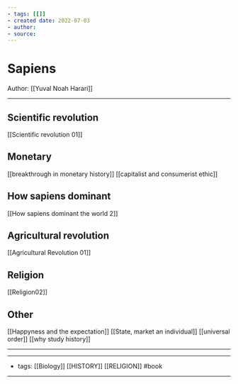 ```yaml
---
- tags: [[]]
- created date: 2022-07-03
- author: 
- source: 
---
```


# Sapiens
Author: [[Yuval Noah Harari]]

---

## Scientific revolution
[[Scientific revolution 01]]

## Monetary
[[breakthrough in monetary history]]
[[capitalist and consumerist ethic]]

## How sapiens dominant
[[How sapiens dominant the world 2]]

## Agricultural revolution
[[Agricultural Revolution 01]]

## Religion
[[Religion02]]

## Other
[[Happyness and the expectation]]
[[State, market an individual]]
[[universal order]]
[[why study history]]


---

---
- tags: [[Biology]] [[HISTORY]] [[RELIGION]] #book 
---